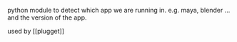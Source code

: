 python module to detect which app we are running in. e.g. maya, blender ...
and the version of the app.

used by [[plugget]]

